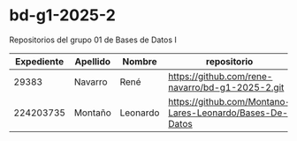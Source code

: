 # bd-g1-2025-2
Repositorios del grupo 01 de Bases de Datos I

|Expediente  |Apellido   |Nombre|repositorio                                     |
|---|---|---|---|
|29383       |Navarro    |René  |https://github.com/rene-navarro/bd-g1-2025-2.git|
|224203735|Montaño|Leonardo|https://github.com/Montano-Lares-Leonardo/Bases-De-Datos|
